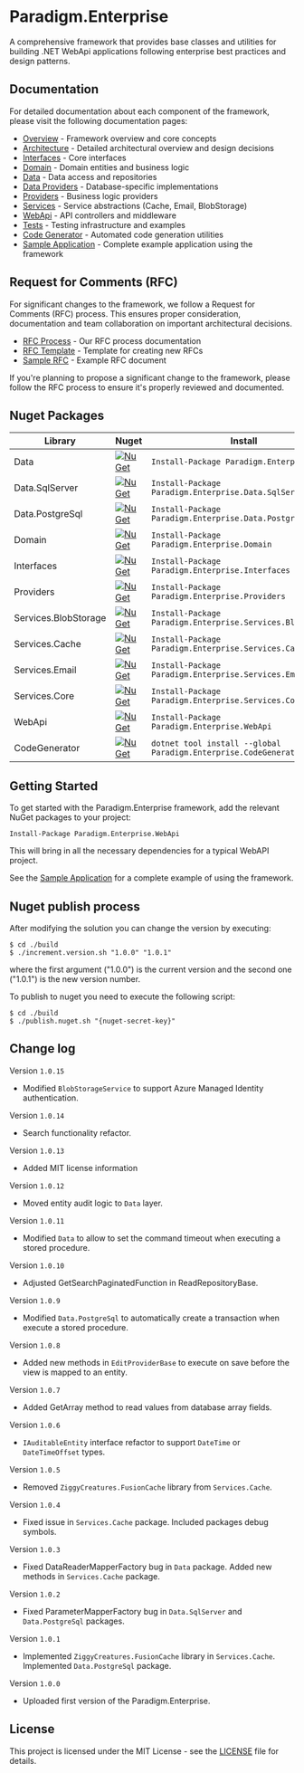 # Paradigm.Enterprise

A comprehensive framework that provides base classes and utilities for building .NET WebApi applications following enterprise best practices and design patterns.

## Documentation

For detailed documentation about each component of the framework, please visit the following documentation pages:

- [Overview](docs/overview.md) - Framework overview and core concepts
- [Architecture](docs/architecture.md) - Detailed architectural overview and design decisions
- [Interfaces](docs/interfaces.md) - Core interfaces
- [Domain](docs/domain.md) - Domain entities and business logic
- [Data](docs/data.md) - Data access and repositories
- [Data Providers](docs/data-providers.md) - Database-specific implementations
- [Providers](docs/providers.md) - Business logic providers
- [Services](docs/services.md) - Service abstractions (Cache, Email, BlobStorage)
- [WebApi](docs/webapi.md) - API controllers and middleware
- [Tests](docs/tests.md) - Testing infrastructure and examples
- [Code Generator](docs/code-generator.md) - Automated code generation utilities
- [Sample Application](docs/sample-application.md) - Complete example application using the framework

## Request for Comments (RFC)

For significant changes to the framework, we follow a Request for Comments (RFC) process. This ensures proper consideration, documentation and team collaboration on important architectural decisions.

- [RFC Process](docs/rfc/README.md) - Our RFC process documentation
- [RFC Template](docs/rfc/template.md) - Template for creating new RFCs
- [Sample RFC](docs/rfc/2023-07-01-sample-rfc.md) - Example RFC document

If you're planning to propose a significant change to the framework, please follow the RFC process to ensure it's properly reviewed and documented.

## Nuget Packages

| Library    | Nuget | Install
|-|-|-|
| Data       | [![NuGet](https://img.shields.io/nuget/v/Paradigm.Enterprise.Data.svg)](https://www.nuget.org/packages/Paradigm.Enterprise.Data/)            | `Install-Package Paradigm.Enterprise.Data` |
| Data.SqlServer       | [![NuGet](https://img.shields.io/nuget/v/Paradigm.Enterprise.Data.SqlServer.svg)](https://www.nuget.org/packages/Paradigm.Enterprise.Data.SqlServer/)            | `Install-Package Paradigm.Enterprise.Data.SqlServer` |
| Data.PostgreSql       | [![NuGet](https://img.shields.io/nuget/v/Paradigm.Enterprise.Data.PostgreSql.svg)](https://www.nuget.org/packages/Paradigm.Enterprise.Data.PostgreSql/)            | `Install-Package Paradigm.Enterprise.Data.PostgreSql` |
| Domain       | [![NuGet](https://img.shields.io/nuget/v/Paradigm.Enterprise.Domain.svg)](https://www.nuget.org/packages/Paradigm.Enterprise.Domain/)            | `Install-Package Paradigm.Enterprise.Domain` |
| Interfaces      | [![NuGet](https://img.shields.io/nuget/v/Paradigm.Enterprise.Interfaces.svg)](https://www.nuget.org/packages/Paradigm.Enterprise.Interfaces/)      | `Install-Package Paradigm.Enterprise.Interfaces` |
| Providers | [![NuGet](https://img.shields.io/nuget/v/Paradigm.Enterprise.Providers.svg)](https://www.nuget.org/packages/Paradigm.Enterprise.Providers/) | `Install-Package Paradigm.Enterprise.Providers` |
| Services.BlobStorage | [![NuGet](https://img.shields.io/nuget/v/Paradigm.Enterprise.Services.BlobStorage.svg)](https://www.nuget.org/packages/Paradigm.Enterprise.Services.BlobStorage/)  | `Install-Package Paradigm.Enterprise.Services.BlobStorage` |
| Services.Cache | [![NuGet](https://img.shields.io/nuget/v/Paradigm.Enterprise.Services.Cache.svg)](https://www.nuget.org/packages/Paradigm.Enterprise.Services.Cache/)  | `Install-Package Paradigm.Enterprise.Services.Cache` |
| Services.Email | [![NuGet](https://img.shields.io/nuget/v/Paradigm.Enterprise.Services.Email.svg)](https://www.nuget.org/packages/Paradigm.Enterprise.Services.Email/)  | `Install-Package Paradigm.Enterprise.Services.Email` |
| Services.Core | [![NuGet](https://img.shields.io/nuget/v/Paradigm.Enterprise.Services.Core.svg)](https://www.nuget.org/packages/Paradigm.Enterprise.Services.Core/)  | `Install-Package Paradigm.Enterprise.Services.Core` |
| WebApi | [![NuGet](https://img.shields.io/nuget/v/Paradigm.Enterprise.WebApi.svg)](https://www.nuget.org/packages/Paradigm.Enterprise.WebApi/)  | `Install-Package Paradigm.Enterprise.WebApi` |
| CodeGenerator | [![NuGet](https://img.shields.io/nuget/v/Paradigm.Enterprise.CodeGenerator.svg)](https://www.nuget.org/packages/Paradigm.Enterprise.CodeGenerator/)  | `dotnet tool install --global Paradigm.Enterprise.CodeGenerator` |

## Getting Started

To get started with the Paradigm.Enterprise framework, add the relevant NuGet packages to your project:

```shell
Install-Package Paradigm.Enterprise.WebApi
```

This will bring in all the necessary dependencies for a typical WebAPI project.

See the [Sample Application](docs/sample-application.md) for a complete example of using the framework.

## Nuget publish process

After modifying the solution you can change the version by executing:
```shell
$ cd ./build
$ ./increment.version.sh "1.0.0" "1.0.1"
```
where the first argument ("1.0.0") is the current version and the second one ("1.0.1") is the new version number.

To publish to nuget you need to execute the following script:
```shell
$ cd ./build
$ ./publish.nuget.sh "{nuget-secret-key}"
```

## Change log

Version `1.0.15`
- Modified `BlobStorageService` to support Azure Managed Identity authentication.

Version `1.0.14`
- Search functionality refactor.

Version `1.0.13`
- Added MIT license information

Version `1.0.12`
- Moved entity audit logic to `Data` layer.

Version `1.0.11`
- Modified `Data` to allow to set the command timeout when executing a stored procedure.

Version `1.0.10`
- Adjusted GetSearchPaginatedFunction in ReadRepositoryBase.

Version `1.0.9`
- Modified `Data.PostgreSql` to automatically create a transaction when execute a stored procedure.

Version `1.0.8`
- Added new methods in `EditProviderBase` to execute on save before the view is mapped to an entity.

Version `1.0.7`
- Added GetArray method to read values from database array fields.

Version `1.0.6`
- `IAuditableEntity` interface refactor to support `DateTime` or `DateTimeOffset` types.

Version `1.0.5`
- Removed `ZiggyCreatures.FusionCache` library from `Services.Cache`.

Version `1.0.4`
- Fixed issue in `Services.Cache` package. Included packages debug symbols.

Version `1.0.3`
- Fixed DataReaderMapperFactory bug in `Data` package. Added new methods in `Services.Cache` package.

Version `1.0.2`
- Fixed ParameterMapperFactory bug in `Data.SqlServer` and `Data.PostgreSql` packages.

Version `1.0.1`
- Implemented `ZiggyCreatures.FusionCache` library in `Services.Cache`. Implemented `Data.PostgreSql` package.

Version `1.0.0`
- Uploaded first version of the Paradigm.Enterprise.

## License

This project is licensed under the MIT License - see the [LICENSE](LICENSE) file for details.
